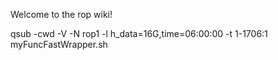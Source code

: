 Welcome to the rop wiki!


qsub -cwd -V -N rop1 -l h_data=16G,time=06:00:00 -t 1-1706:1 myFuncFastWrapper.sh